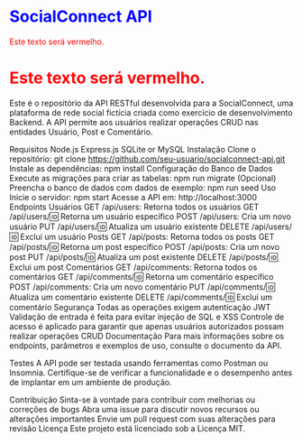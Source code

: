 <h1 style="color: blue;">SocialConnect API</h1>
<span style="color: red;">Este texto será vermelho.</span>
<h1 style="color: red;">Este texto será vermelho.</h1>
Este é o repositório da API RESTful desenvolvida para a SocialConnect, uma plataforma de rede social fictícia criada como exercício de desenvolvimento Backend. A API permite aos usuários realizar operações CRUD nas entidades Usuário, Post e Comentário.

Requisitos
Node.js
Express.js
SQLite or MySQL
Instalação
Clone o repositório: git clone https://github.com/seu-usuario/socialconnect-api.git
Instale as dependências: npm install
Configuração do Banco de Dados
Execute as migrações para criar as tabelas: npm run migrate
(Opcional) Preencha o banco de dados com dados de exemplo: npm run seed
Uso
Inicie o servidor: npm start
Acesse a API em: http://localhost:3000
Endpoints
Usuários
GET /api/users: Retorna todos os usuários
GET /api/users/:id: Retorna um usuário específico
POST /api/users: Cria um novo usuário
PUT /api/users/:id: Atualiza um usuário existente
DELETE /api/users/:id: Exclui um usuário
Posts
GET /api/posts: Retorna todos os posts
GET /api/posts/:id: Retorna um post específico
POST /api/posts: Cria um novo post
PUT /api/posts/:id: Atualiza um post existente
DELETE /api/posts/:id: Exclui um post
Comentários
GET /api/comments: Retorna todos os comentários
GET /api/comments/:id: Retorna um comentário específico
POST /api/comments: Cria um novo comentário
PUT /api/comments/:id: Atualiza um comentário existente
DELETE /api/comments/:id: Exclui um comentário
Segurança
Todas as operações exigem autenticação JWT
Validação de entrada é feita para evitar injeção de SQL e XSS
Controle de acesso é aplicado para garantir que apenas usuários autorizados possam realizar operações CRUD
Documentação
Para mais informações sobre os endpoints, parâmetros e exemplos de uso, consulte o documento da API.

Testes
A API pode ser testada usando ferramentas como Postman ou Insomnia. Certifique-se de verificar a funcionalidade e o desempenho antes de implantar em um ambiente de produção.

Contribuição
Sinta-se à vontade para contribuir com melhorias ou correções de bugs
Abra uma issue para discutir novos recursos ou alterações importantes
Envie um pull request com suas alterações para revisão
Licença
Este projeto está licenciado sob a Licença MIT.
